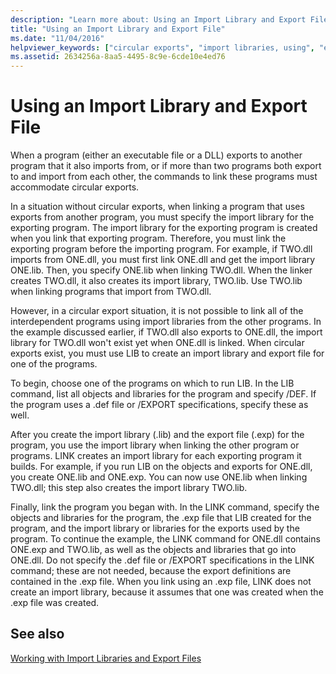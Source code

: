 ```yaml
---
description: "Learn more about: Using an Import Library and Export File"
title: "Using an Import Library and Export File"
ms.date: "11/04/2016"
helpviewer_keywords: ["circular exports", "import libraries, using", "export files"]
ms.assetid: 2634256a-8aa5-4495-8c9e-6cde10e4ed76
---
```

# Using an Import Library and Export File

When a program (either an executable file or a DLL) exports to another program that it also imports from, or if more than two programs both export to and import from each other, the commands to link these programs must accommodate circular exports.

In a situation without circular exports, when linking a program that uses exports from another program, you must specify the import library for the exporting program. The import library for the exporting program is created when you link that exporting program. Therefore, you must link the exporting program before the importing program. For example, if TWO.dll imports from ONE.dll, you must first link ONE.dll and get the import library ONE.lib. Then, you specify ONE.lib when linking TWO.dll. When the linker creates TWO.dll, it also creates its import library, TWO.lib. Use TWO.lib when linking programs that import from TWO.dll.

However, in a circular export situation, it is not possible to link all of the interdependent programs using import libraries from the other programs. In the example discussed earlier, if TWO.dll also exports to ONE.dll, the import library for TWO.dll won't exist yet when ONE.dll is linked. When circular exports exist, you must use LIB to create an import library and export file for one of the programs.

To begin, choose one of the programs on which to run LIB. In the LIB command, list all objects and libraries for the program and specify /DEF. If the program uses a .def file or /EXPORT specifications, specify these as well.

After you create the import library (.lib) and the export file (.exp) for the program, you use the import library when linking the other program or programs. LINK creates an import library for each exporting program it builds. For example, if you run LIB on the objects and exports for ONE.dll, you create ONE.lib and ONE.exp. You can now use ONE.lib when linking TWO.dll; this step also creates the import library TWO.lib.

Finally, link the program you began with. In the LINK command, specify the objects and libraries for the program, the .exp file that LIB created for the program, and the import library or libraries for the exports used by the program. To continue the example, the LINK command for ONE.dll contains ONE.exp and TWO.lib, as well as the objects and libraries that go into ONE.dll. Do not specify the .def file or /EXPORT specifications in the LINK command; these are not needed, because the export definitions are contained in the .exp file. When you link using an .exp file, LINK does not create an import library, because it assumes that one was created when the .exp file was created.

## See also

[Working with Import Libraries and Export Files](working-with-import-libraries-and-export-files.md)
